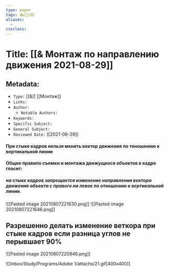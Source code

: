```yaml
---
type: paper
tags: 📥️/📜️/🎞
aliases:
  - 
cssclass: 
---
```




# Title: **[[& Монтаж по направлению движения 2021-08-29]]**


## Metadata:

- `Type:` [[&]] [[Монтаж]]
- `Links:`
- `Author:` 
	- `Notable Authors:` 
- `Keywords:` 
- `Specific Subject:` 
- `General Subject:` 
- `Reviewed Date:` [[2021-08-29]]


#### При стыке кадров нельзя менять вектор движения по тоношению к вертикальной линии

#### Общее правило съемки и монтажа движущихся объектов в кадре гласит: 
##### на стыке кадров запрещается изменение направления вектора движения объекта с правого на левое по отношению к вертикальной линии.
![[Pasted image 20210807221630.png]] ![[Pasted image 20210807221646.png]]

## Разрешенно делать изменение веткора при стыке кадров если разница углов не перывшает 90%


![[Pasted image 20210807220946.png]]


![[Inbox/Study/Programs/Adobe 1/attachs/21.gif|400x400]]

